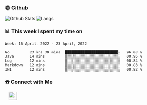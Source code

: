 

<h3> 🌞 Github</h3>

![Github Stats](https://github-readme-stats-beta-lovat.vercel.app/api?username=QiuYukang&count_private=true&show_icons=true&hide=stars)
![Langs](https://github-readme-stats-beta-lovat.vercel.app/api/top-langs/?username=QiuYukang&count_private=true&layout=compact)

<h3> 📊 This week I spent my time on</h3>

<!--START_SECTION:waka-->
```text
Week: 16 April, 2022 - 23 April, 2022

Go         23 hrs 39 mins  ████████████████████████░   96.03 % 
Java       14 mins         ▒░░░░░░░░░░░░░░░░░░░░░░░░   00.95 % 
Log        12 mins         ▒░░░░░░░░░░░░░░░░░░░░░░░░   00.84 % 
Markdown   12 mins         ▒░░░░░░░░░░░░░░░░░░░░░░░░   00.83 % 
INI        12 mins         ▒░░░░░░░░░░░░░░░░░░░░░░░░   00.82 % 
```
<!--END_SECTION:waka-->

<!--
<h3>🛠 Tech Stack</h3>

- 💻 &nbsp; Java | C | Matlab | C++ | Python
- 🌐 &nbsp; HTML | CSS | JavaScript | Bootstrap
- 🛢  &nbsp; MySQL | Redis
- 🔧 &nbsp; NS-3 | Git | Markdown
-->

<h3> ☎️ Connect with Me </h3>
&nbsp;&nbsp;
<a href="mailto:b612n@qq.com">
  <img href="mailto:b612n@qq.com" align="center" width="26px" src="https://github.com/TheDudeThatCode/TheDudeThatCode/blob/master/Assets/Gmail.svg" />
</a>
